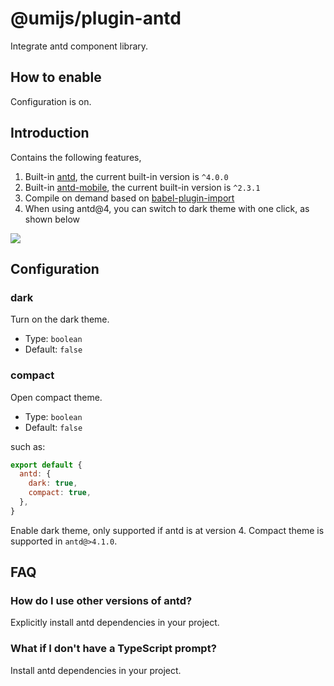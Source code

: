# @umijs/plugin-antd


Integrate antd component library.

## How to enable

Configuration is on.

## Introduction

Contains the following features,

1. Built-in [antd](https://ant.design/), the current built-in version is `^4.0.0`
2. Built-in [antd-mobile](https://mobile.ant.design/), the current built-in version is `^2.3.1`
2. Compile on demand based on [babel-plugin-import](https://github.com/ant-design/babel-plugin-import)
3. When using antd@4, you can switch to dark theme with one click, as shown below

![](https://gw.alipayobjects.com/mdn/rms_08e378/afts/img/A*mYU9R4YFxscAAAAAAAAAAABkARQnAQ)

## Configuration

### dark

Turn on the dark theme.

* Type: `boolean`
* Default: `false`

### compact

Open compact theme.

* Type: `boolean`
* Default: `false`

such as:

```js
export default {
  antd: {
    dark: true,
    compact: true,
  },
}
```

Enable dark theme, only supported if antd is at version 4. Compact theme is supported in `antd@>4.1.0`.

## FAQ

### How do I use other versions of antd?

Explicitly install antd dependencies in your project.

### What if I don't have a TypeScript prompt?

Install antd dependencies in your project.
